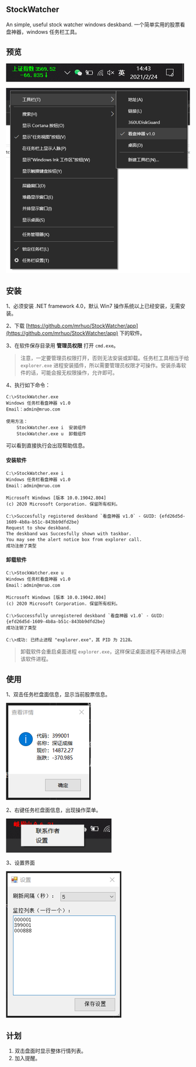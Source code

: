 ## StockWatcher

An simple, useful stock watcher windows deskband. 
一个简单实用的股票看盘神器，windows 任务栏工具。

## 预览

![screeshots/preview.png](screeshots/preview.png)

![screeshots/enable.png](screeshots/enable.png)

## 安装

1、必须安装 .NET framework 4.0，默认 Win7 操作系统以上已经安装，无需安装。

2、下载 [https://github.com/mrhuo/StockWatcher/app](https://github.com/mrhuo/StockWatcher/app) 下的软件。

3、在软件保存目录用 **管理员权限** 打开 `cmd.exe`。

> 注意，一定要管理员权限打开，否则无法安装或卸载。任务栏工具相当于给 `explorer.exe` 进程安装插件，所以需要管理员权限才可操作。安装杀毒软件的话，可能会报无权限操作，允许即可。

4、执行如下命令：

```
C:\>StockWatcher.exe
Windows 任务栏看盘神器 v1.0
Email：admin@mruo.com

使用方法：
    StockWatcher.exe i  安装组件
    StockWatcher.exe u  卸载组件
```

可以看到直接执行会出现帮助信息。

#### 安装软件

```
C:\>StockWatcher.exe i
Windows 任务栏看盘神器 v1.0
Email：admin@mruo.com

Microsoft Windows [版本 10.0.19042.804]
(c) 2020 Microsoft Corporation. 保留所有权利。

C:\>Succesfully registered deskband `看盘神器 v1.0` - GUID: {efd26d5d-1609-4b8a-b51c-843bb9dfd2be}
Request to show deskband.
The deskband was Succesfully shown with taskbar.
You may see the alert notice box from explorer call.
成功注册了类型
```

#### 卸载软件

```
C:\>StockWatcher.exe u
Windows 任务栏看盘神器 v1.0
Email：admin@mruo.com

Microsoft Windows [版本 10.0.19042.804]
(c) 2020 Microsoft Corporation. 保留所有权利。

C:\>Successfully unregistered deskband `看盘神器 v1.0` - GUID: {efd26d5d-1609-4b8a-b51c-843bb9dfd2be}
成功注销了类型

C:\>成功: 已终止进程 "explorer.exe"，其 PID 为 2128。
```

> 卸载软件会重启桌面进程 `explorer.exe`，这样保证桌面进程不再继续占用该软件进程。

## 使用

1、双击任务栏盘面信息，显示当前股票信息。

![screeshots/view.png](screeshots/view.png)

2、右键任务栏盘面信息，出现操作菜单。

![screeshots/menu.png](screeshots/menu.png)

3、设置界面

![screeshots/setting.png](screeshots/setting.png)

## 计划

1. 双击盘面时显示整体行情列表。
2. 加入提醒。